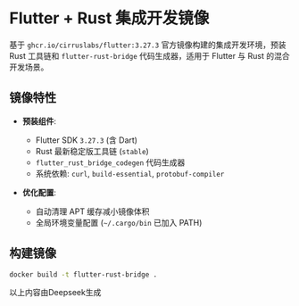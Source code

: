 # Flutter + Rust 集成开发镜像

基于 `ghcr.io/cirruslabs/flutter:3.27.3` 官方镜像构建的集成开发环境，预装 Rust 工具链和 `flutter-rust-bridge` 代码生成器，适用于 Flutter 与 Rust 的混合开发场景。

## 镜像特性

- **预装组件**:
  - Flutter SDK `3.27.3` (含 Dart)
  - Rust 最新稳定版工具链 (`stable`)
  - `flutter_rust_bridge_codegen` 代码生成器
  - 系统依赖: `curl`, `build-essential`, `protobuf-compiler`

- **优化配置**:
  - 自动清理 APT 缓存减小镜像体积
  - 全局环境变量配置 (`~/.cargo/bin` 已加入 PATH)

## 构建镜像

```bash
docker build -t flutter-rust-bridge .
```

以上内容由Deepseek生成
